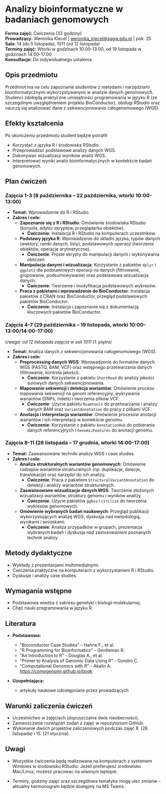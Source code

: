 # Analizy bioinformatyczne w badaniach genomowych

**Forma zajęć:** Ćwiczenia (33 godziny)\
**Prowadzący:** Weronika Klecel | [weronika\_klecel@sggw.edu.pl](mailto\:weronika_klecel@sggw.edu.pl) | pok. 25\
**Sala:** 14 (do 5 listopada), 1011 (od 12 listopada) \
**Terminy zajęć:** Wtorki w godzinach 10:00-13:00, od 19 listopada w godzinach 14:00-17:00 \
**Konsultacje:** Do indywidualnego ustalenia 

## Opis przedmiotu

Przedmiot ma na celu zapoznanie studentów z metodami i narzędziami bioinformatycznymi wykorzystywanymi w analizie danych genomowych. Studenci zdobędą praktyczne umiejętności programowania w języku R (ze szczególnym uwzględnieniem projektu BioConductor), obsługi RStudio oraz nauczą się analizować dane z sekwencjonowania całogenomowego (WGS).

## Efekty kształcenia

Po ukończeniu przedmiotu student będzie potrafił:

- Korzystać z języka R i środowiska RStudio&#x20;
- Przeprowadzać podstawowe analizy danych WGS.
- Dokonywać wizualizacji wyników analiz WGS.
- Interpretować wyniki analiz bioinformatycznych w kontekście badań genomowych.

## Plan ćwiczeń

### **Zajęcia 1-3 (8 października – 22 października, wtorki 10:00-13:00)**

- **Temat:** Wprowadzenie do R i RStudio.
- **Zakres i cele:**
  - **Zapoznanie się z R i RStudio**: Omówienie środowiska RStudio (konsola, edytor skryptów, przeglądarka obiektów).
    - **Ćwiczenie**: Instalacja R i RStudio na komputerach uczestników.
  - **Podstawy języka R**: Wprowadzenie do składni języka, typów danych (wektory, ramki danych, listy), podstawowych operacji (tworzenie obiektów, operacje arytmetyczne).
    - **Ćwiczenie**: Proste skrypty do manipulacji danych i wykonywania obliczeń.
  - **Manipulacja danymi i wizualizacja**: Korzystanie z pakietów `dplyr` i `ggplot2` dla podstawowych operacji na danych (filtrowanie, grupowanie, podsumowywanie) oraz podstawowa wizualizacja danych.
    - **Ćwiczenie**: Tworzenie i modyfikacja podstawowych wykresów.
  - **Praca z pakietami i wprowadzenie do BioConductor**: Instalacja pakietów z CRAN oraz BioConductor, przegląd podstawowych pakietów BioConductor.
    - **Ćwiczenie**: Instalacja i zapoznanie się z dokumentacją kluczowych pakietów BioConductor.

### **Zajęcia 4-7 (29 października – 19 listopada, wtorki 10:00-13:00/14:00-17:00)**
*Uwaga: od 12 listopada zajęcia w sali 1011 (1. piętro)*

- **Temat:** Analiza danych z sekwencjonowania całogenomowego (WGS).
- **Zakres i cele:**
  - **Preprocessing danych WGS**: Wprowadzenie do formatów danych WGS (FASTQ, BAM, VCF) oraz wstępnego przetwarzania danych (filtrowanie, kontrola jakości).
    - **Ćwiczenie**: Korzystanie z pakietu `ShortRead` do analizy jakości surowych danych sekwencjonowania.
  - **Mapowanie sekwencji i detekcja wariantów**: Omówienie procesu mapowania sekwencji na genom referencyjny, wykrywania wariantów (SNPs, indels) i tworzenia plików VCF.
    - **Ćwiczenie**: Użycie pakietu `Rsamtools` do przetwarzania i analizy danych BAM oraz `VariantAnnotation` do pracy z plikami VCF.
  - **Anotacja i interpretacja wariantów**: Omówienie procesów anotacji wariantów i ich interpretacji w kontekście genomu.
    - **Ćwiczenie**: Korzystanie z pakietu `AnnotationHub` do pobierania danych referencyjnych i `GenomicFeatures` do anotacji genomu.

### **Zajęcia 8-11 (26 listopada – 17 grudnia, wtorki 14:00-17:00)**

- **Temat:** Zaawansowane techniki analizy WGS i case studies.
- **Zakres i cele:**
  - **Analiza strukturalnych wariantów genomowych**: Omówienie rodzajów wariantów strukturalnych (np. duplikacje, delecje, translokacje) oraz narzędzi do ich analizy.
    - **Ćwiczenie**: Praca z pakietem `StructuralVariantAnnotation` do detekcji i analizy wariantów strukturalnych.
  - **Zaawansowane wizualizacje danych WGS**: Tworzenie złożonych wizualizacji wariantów, struktury genomu i wyników analizy.
    - **Ćwiczenie**: Użycie pakietów `ggbio` i `circlize` do tworzenia wykresów genomowych.
  - **Omówienie wybranych badań naukowych**: Przegląd publikacji wykorzystujących analizę WGS, dyskusja nad metodologią, wynikami i wnioskami.
    - **Ćwiczenie**: Analiza przypadków w grupach, prezentacja wybranych badań i dyskusja nad zastosowaniem poznanych technik analizy.

## Metody dydaktyczne

- Wykłady z prezentacjami multimedialnymi.
- Ćwiczenia praktyczne na komputerach z wykorzystaniem R i RStudio.
- Dyskusje i analizy case studies.

## Wymagania wstępne

- Podstawowa wiedza z zakresu genetyki i biologii molekularnej.
- Chęć nauki programowania w języku R.

## Literatura

- **Podstawowa:**

  - "Bioconductor Case Studies" – Hahne F., et al.
  - "R Programming for Bioinformatics" – Gentleman R.
  - "An Introduction to R" - Douglas A., et al.
  - "Primer to Analysis of Genomic Data Using R" - Gondro C.
  - "Computational Genomics with R" - Akalin A. <https://compgenomr.github.io/book>

- **Uzupełniająca:**

  - artykuły naukowe udostępniane przez prowadzących

## Warunki zaliczenia ćwiczeń

- Uczestnictwo w zajęciach (dopuszczalne dwie nieobecności).
- Zamieszczanie rozwiązań zadań z zajęć w repozytorium GitHub.
- Wykonanie dwóch projektów zaliczeniowych podczas zajęć 8. (26 listopada) i 15. (21 stycznia).

## Uwagi

- Wszystkie ćwiczenia będą realizowane na komputerach z systemem Windows w środowisku RStudio. Jeżeli preferujesz srodowisko Mac/Linux, możesz pracowac na wlasnym laptopie.

- Terminy, godziny zajęć oraz szczegółowa tematyka mogą ulec zmianie – aktualny harmonogram będzie dostępny na MS Teams.

